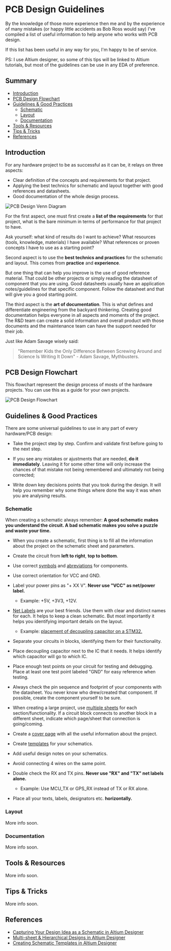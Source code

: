 # PCB Design Guidelines

By the knowledge of those more experience then me and by the experience of many mistakes (or happy little accidents as Bob Ross would say) I've compiled a list of useful information to help anyone who works with PCB design.

 If this list has been useful in any way for you, I'm happy to be of service.
 
 PS: I use Altium designer, so some of this tips will be linked to Altium tutorials, but most of the guidelines can be use in any EDA of preference.
 
 ## Summary
 - [Introduction](https://github.com/GabrielVega-Eng/PCB-Design-Guidelines#introduction)
 - [PCB Design Flowchart](https://github.com/GabrielVega-Eng/PCB-Design-Guidelines#pcb-design-flowchart)
 - [Guidelines & Good Practices](https://github.com/GabrielVega-Eng/PCB-Design-Guidelines#guidelines--good-practices)
   - [Schematic](https://github.com/GabrielVega-Eng/PCB-Design-Guidelines#schematic)
   - [Layout](https://github.com/GabrielVega-Eng/PCB-Design-Guidelines#layout)
   - [Documentation](https://github.com/GabrielVega-Eng/PCB-Design-Guidelines#documentation)
 - [Tools & Resources](https://github.com/GabrielVega-Eng/PCB-Design-Guidelines#guidelines--good-practices)
 - [Tips & Tricks](https://github.com/GabrielVega-Eng/PCB-Design-Guidelines#tips--tricks)
 - [References](https://github.com/GabrielVega-Eng/PCB-Design-Guidelines#references)
 
 ## Introduction

For any hardware project to be as successful as it can be, it relays on three aspects:

- Clear definition of the concepts and requirements for that project.
- Applying the best technics for schematic and layout together with good references and datasheets.
- Good documentation of the whole design process.

![PCB Design Venn Diagram](Images/PCB_Design_Venn_Diagram.jpg)

For the first aspect, one must first create a **list of the requirements** for that project, what is the bare minimum in terms of performance for that project to have.

Ask yourself: what kind of results do I want to achieve? What resources (tools, knowledge, materials) I have available? What references or proven concepts I have to use as a starting point?

Second aspect is to use the **best technics and practices** for the schematic and layout. This comes from **practice** and **experience**. 

But one thing that can help you improve is the use of good reference material. That could be other projects or simply reading the datasheet of component that you are using. Good datasheets usually have an application notes/guidelines for that specific component. Follow the datasheet and that will give you a good starting point.

The third aspect is the **art of documentation**. This is what defines and differentiate engineering from the backyard thinkering. Creating good documentation helps everyone in all aspects and moments of the project. The R&D team can create a solid information and overall product with those documents and the maintenance team can have the support needed for their job.

Just like Adam Savage wisely said: 
> "Remember Kids the Only Difference Between Screwing Around and Science Is Writing It Down" - Adam Savage, Mythbusters.

## PCB Design Flowchart
 
This flowchart represent the design process of mosts of the hardware projects. You can use this as a guide for your own projects.
 
![PCB Design Flowchart](Images/PCB_Design_Flowchart.jpg)
 
## Guidelines & Good Practices
 
There are some universal guidelines to use in any part of every hardware/PCB design:

 - Take the project step by step. Confirm and validate first before going to the next step.
 
 - If you see any mistakes or ajustments that are needed, **do it immediately**. Leaving it for some other time will only increase the chances of that mistake not being remembered and ultimately not being corrected;
 
 - Write down key decisions points that you took during the design. It will help you remember why some things where done the way it was when you are analysing results.
 
 
### Schematic
 
When creating a schematic always remember: **A good schematic makes you understand the circuit. A bad schematic makes you solve a puzzle and waste your time.**

 - When you create a schematic, first thing is to fill all the information about the project on the schematic sheet and parameters.
 
 - Create the circuit from **left to right**, **top to bottom**.
 
 - Use correct [symbols](https://www.electronics-tutorials.ws/resources/basic-schematic-symbols.html) and [abreviations](https://madpcb.com/terminology-of-electronic-components-in-pcb-assembly/) for components.
 
 - Use correct orientation for VCC and GND.
 
 - Label your power pins as "+ XX V". **Never use "VCC" as net/power label.** 
   - Example: +5V, +3V3, +12V.
 
 - [Net Labels](https://my.altium.com/altium-designer/getting-started/using-net-labels) are your best friends. Use them with clear and distinct names for each. It helps to keep a clean schematic. But most importantly it helps you identifying important details on the layout. 
   - Example: [placement of decoupling capacitor on a STM32.](Images/Net_Label_Example.png)
 
 - Separate your circuits in blocks, identifying them for their functionality.
 
 - Place decoupling capacitor next to the IC that it needs. It helps identify which capacitor will go to which IC.
 
 - Place enough test points on your circuit for testing and debugging. Place at least one test point labeled "GND" for easy reference when testing.
 
 - Always check the pin sequence and footprint of your components with the datasheet. You never know who drew/created that component. If possible, create the component yourself to be sure. 
 
  - When creating a large project, use [multiple sheets](https://www.altium.com/documentation/altium-designer/multi-sheet-multi-channel-design) for each section/functionality. If a circuit block connects to another block in a different sheet, indicate which page/sheet that connection is going/coming.
  
  - Create a [cover page](https://www.youtube.com/watch?v=UStRZxAzZ2s) with all the useful information about the project.
  
  - Create [templates](https://www.altium.com/documentation/altium-designer/creating-schematic-templates) for your schematics.
  
  - Add useful design notes on your schematics.
  
  - Avoid connecting 4 wires on the same point.

  - Double check the RX and TX pins. **Never use "RX" and "TX" net labels alone.**
    - Example: Use MCU_TX or GPS_RX instead of TX or RX alone.
    
  - Place all your texts, labels, designators etc. **horizontally.**
 
 
### Layout

More info soon.
 
### Documentation

More info soon.
 
<!-- Remember: **The main purpose of writing is to be read and understood by the reader, not to convince that you know more than the reader.** -->
 
## Tools & Resources

More info soon.
 
## Tips & Tricks

More info soon.
<!-- If you are not sure of the functionality of a component, try to by a comercial module with that component and test the circuit. It will give you some basis for comparison. -->
 
## References

 - [Capturing Your Design Idea as a Schematic in Altium Designer](https://www.altium.com/documentation/altium-designer/capturing-your-design-idea-as-a-schematic-overview)
 - [Multi-sheet & Hierarchical Designs in Altium Designer](https://www.altium.com/documentation/altium-designer/multi-sheet-multi-channel-design)
 - [Creating Schematic Templates in Altium Designer](https://www.altium.com/documentation/altium-designer/creating-schematic-templates)
